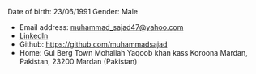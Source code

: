 
Date of birth: 23/06/1991 Gender: Male
- Email address: muhammad_sajad47@yahoo.com
- [LinkedIn](http://www.linkedin.com/in/muhammad-sajad)
- Github: https://github.com/muhammadsajad
- Home: Gul Berg Town Mohallah Yaqoob khan kass Koroona Mardan, Pakistan, 23200 Mardan (Pakistan)
